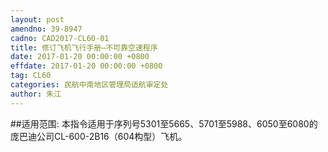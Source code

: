 ```yaml
---
layout: post
amendno: 39-8947
cadno: CAD2017-CL60-01
title: 修订飞机飞行手册—不可靠空速程序
date: 2017-01-20 00:00:00 +0800
effdate: 2017-01-20 00:00:00 +0800
tag: CL60
categories: 民航中南地区管理局适航审定处
author: 朱江
---
```


##适用范围:
本指令适用于序列号5301至5665、5701至5988、6050至6080的庞巴迪公司CL-600-2B16（604构型）飞机。

